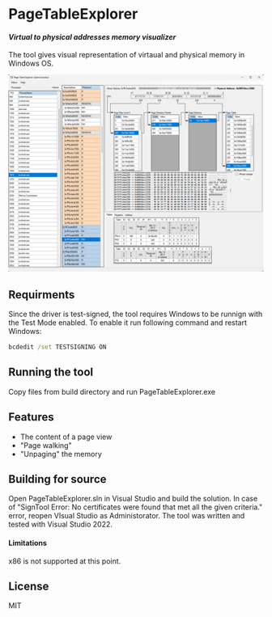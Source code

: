 # PageTableExplorer
#### _Virtual to physical addresses memory visualizer_

The tool gives visual representation of virtaual and physical memory in Windows OS.

![Alt text](screenshot.png?raw=true "Screenshot")

## Requirments
Since the driver is test-signed, the tool requires Windows to be runnign with the Test Mode enabled.
To enable it run following command and restart Windows:
```cmd
bcdedit /set TESTSIGNING ON
```
## Running the tool

Copy files from build directory and run PageTableExplorer.exe

## Features

- The content of a page view
- "Page walking"
- "Unpaging" the memory

## Building for source

Open PageTableExplorer.sln in Visual Studio and build the solution.
In case of "SignTool Error: No certificates were found that met all the given criteria." error,
reopen VIsual Studio as Administorator.
The tool was written and tested with Visual Studio 2022.

#### Limitations

x86 is not supported at this point.

## License

MIT
